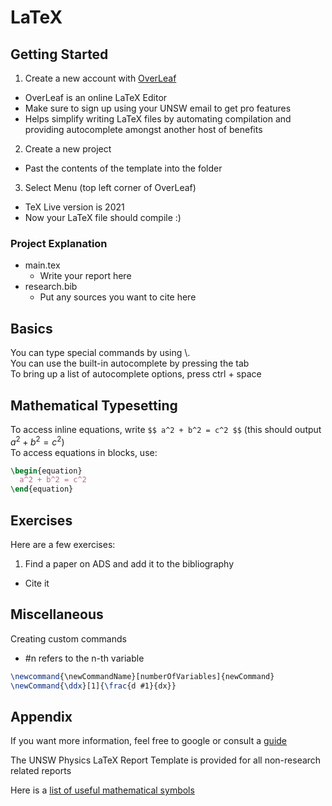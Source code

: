 # LaTeX
## Getting Started
1. Create a new account with [OverLeaf](https://www.overleaf.com)
  - OverLeaf is an online LaTeX Editor
  - Make sure to sign up using your UNSW email to get pro features
  - Helps simplify writing LaTeX files by automating compilation and providing autocomplete amongst another host of benefits
2. Create a new project
  - Past the contents of the template into the folder
3. Select Menu (top left corner of OverLeaf)
  - TeX Live version is 2021
  - Now your LaTeX file should compile :)

### Project Explanation
- main.tex
  - Write your report here
- research.bib
  - Put any sources you want to cite here
## Basics
You can type special commands by using \\.  
You can use the built-in autocomplete by pressing the tab  
To bring up a list of autocomplete options, press ctrl + space  

## Mathematical Typesetting

To access inline equations, write `$$ a^2 + b^2 = c^2 $$`  (this should output $a^2 + b^2 = c^2$)  
To access equations in blocks, use:
```LaTeX
\begin{equation}
  a^2 + b^2 = c^2
\end{equation}
```


## Exercises
Here are a few exercises:
1. Find a paper on ADS and add it to the bibliography
  - Cite it

## Miscellaneous
Creating custom commands
- \#n refers to the n-th variable
```LaTeX
\newcommand{\newCommandName}[numberOfVariables]{newCommand}
\newCommand{\ddx}[1]{\frac{d #1}{dx}}
```
## Appendix
If you want more information, feel free to google or consult a [guide](https://www.rpi.edu/dept/arc/docs/latex/latex-intro.pdf)

The UNSW Physics LaTeX Report Template is provided for all non-research related reports

Here is a [list of useful mathematical symbols](http://tug.ctan.org/info/undergradmath/undergradmath.pdf)
